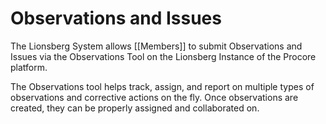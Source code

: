 # Observations and Issues

The Lionsberg System allows [[Members]] to submit Observations and Issues via the Observations Tool on the Lionsberg Instance of the Procore platform. 

The Observations tool helps track, assign, and report on multiple types of observations and corrective actions on the fly. Once observations are created, they can be properly assigned and collaborated on. 

